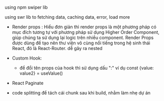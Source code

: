 using npm swiper lib

using swr lib to fetching data, caching data, error, load more

- Render props : Hiểu đơn giản thì render props là một phương pháp có mục đích tương tự với phương pháp sử dụng Higher Order Component, giúp chúng ta sử dụng lại logic trên nhiều component. Render Props được dùng để tạo nên thư viện vô cùng nổi tiếng trong hệ sinh thái React, đó là React-Router. dễ gây ra nested

- Custom Hook:

  - để đổi tên props của hook thì sử dụng dấu ":" ví dụ
    const {value: value2} = useValue()

- React Paginate
- code splitting để tách cái chunk sau khi build, nhằm làm nhẹ dự án
